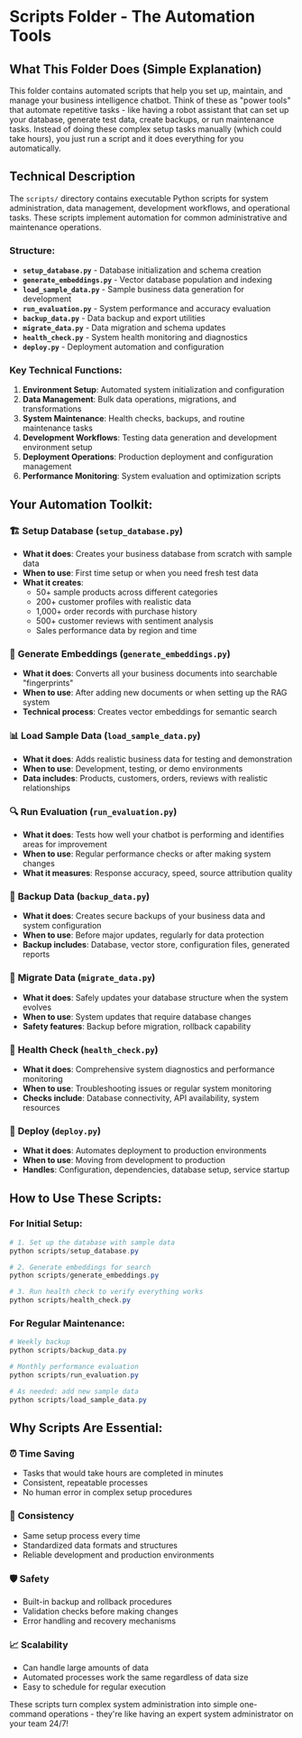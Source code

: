 # Scripts Folder - The Automation Tools

## What This Folder Does (Simple Explanation)
This folder contains automated scripts that help you set up, maintain, and manage your business intelligence chatbot. Think of these as "power tools" that automate repetitive tasks - like having a robot assistant that can set up your database, generate test data, create backups, or run maintenance tasks. Instead of doing these complex setup tasks manually (which could take hours), you just run a script and it does everything for you automatically.

## Technical Description
The `scripts/` directory contains executable Python scripts for system administration, data management, development workflows, and operational tasks. These scripts implement automation for common administrative and maintenance operations.

### Structure:
- **`setup_database.py`** - Database initialization and schema creation
- **`generate_embeddings.py`** - Vector database population and indexing
- **`load_sample_data.py`** - Sample business data generation for development
- **`run_evaluation.py`** - System performance and accuracy evaluation
- **`backup_data.py`** - Data backup and export utilities
- **`migrate_data.py`** - Data migration and schema updates
- **`health_check.py`** - System health monitoring and diagnostics
- **`deploy.py`** - Deployment automation and configuration

### Key Technical Functions:
1. **Environment Setup**: Automated system initialization and configuration
2. **Data Management**: Bulk data operations, migrations, and transformations
3. **System Maintenance**: Health checks, backups, and routine maintenance tasks
4. **Development Workflows**: Testing data generation and development environment setup
5. **Deployment Operations**: Production deployment and configuration management
6. **Performance Monitoring**: System evaluation and optimization scripts

## Your Automation Toolkit:

### 🏗️ **Setup Database (`setup_database.py`)**
- **What it does**: Creates your business database from scratch with sample data
- **When to use**: First time setup or when you need fresh test data
- **What it creates**: 
  - 50+ sample products across different categories
  - 200+ customer profiles with realistic data
  - 1,000+ order records with purchase history
  - 500+ customer reviews with sentiment analysis
  - Sales performance data by region and time

### 🧠 **Generate Embeddings (`generate_embeddings.py`)**
- **What it does**: Converts all your business documents into searchable "fingerprints"
- **When to use**: After adding new documents or when setting up the RAG system
- **Technical process**: Creates vector embeddings for semantic search

### 📊 **Load Sample Data (`load_sample_data.py`)**
- **What it does**: Adds realistic business data for testing and demonstration
- **When to use**: Development, testing, or demo environments
- **Data includes**: Products, customers, orders, reviews with realistic relationships

### 🔍 **Run Evaluation (`run_evaluation.py`)**
- **What it does**: Tests how well your chatbot is performing and identifies areas for improvement
- **When to use**: Regular performance checks or after making system changes
- **What it measures**: Response accuracy, speed, source attribution quality

### 💾 **Backup Data (`backup_data.py`)**
- **What it does**: Creates secure backups of your business data and system configuration
- **When to use**: Before major updates, regularly for data protection
- **Backup includes**: Database, vector store, configuration files, generated reports

### 🔄 **Migrate Data (`migrate_data.py`)**
- **What it does**: Safely updates your database structure when the system evolves
- **When to use**: System updates that require database changes
- **Safety features**: Backup before migration, rollback capability

### 🏥 **Health Check (`health_check.py`)**
- **What it does**: Comprehensive system diagnostics and performance monitoring
- **When to use**: Troubleshooting issues or regular system monitoring
- **Checks include**: Database connectivity, API availability, system resources

### 🚀 **Deploy (`deploy.py`)**
- **What it does**: Automates deployment to production environments
- **When to use**: Moving from development to production
- **Handles**: Configuration, dependencies, database setup, service startup

## How to Use These Scripts:

### For Initial Setup:
```powershell
# 1. Set up the database with sample data
python scripts/setup_database.py

# 2. Generate embeddings for search
python scripts/generate_embeddings.py

# 3. Run health check to verify everything works
python scripts/health_check.py
```

### For Regular Maintenance:
```powershell
# Weekly backup
python scripts/backup_data.py

# Monthly performance evaluation
python scripts/run_evaluation.py

# As needed: add new sample data
python scripts/load_sample_data.py
```

## Why Scripts Are Essential:

### ⏰ **Time Saving**
- Tasks that would take hours are completed in minutes
- Consistent, repeatable processes
- No human error in complex setup procedures

### 🎯 **Consistency**
- Same setup process every time
- Standardized data formats and structures
- Reliable development and production environments

### 🛡️ **Safety**
- Built-in backup and rollback procedures
- Validation checks before making changes
- Error handling and recovery mechanisms

### 📈 **Scalability**
- Can handle large amounts of data
- Automated processes work the same regardless of data size
- Easy to schedule for regular execution

These scripts turn complex system administration into simple one-command operations - they're like having an expert system administrator on your team 24/7!